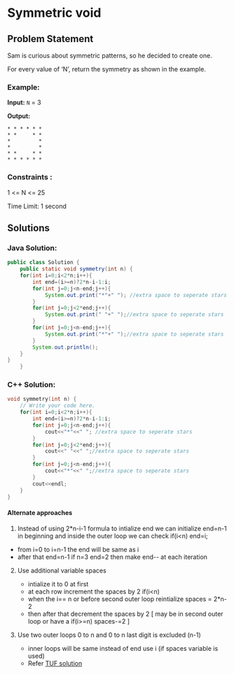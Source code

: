 # Symmetric void

## Problem Statement
Sam is curious about symmetric patterns, so he decided to create one.

For every value of ‘N’, return the symmetry as shown in the example.

### Example:

**Input:** `N` = 3

**Output:** 
```
* * * * * * 
* *     * * 
*         * 
*         * 
* *     * * 
* * * * * * 
```

### Constraints :

1 <= N <= 25

Time Limit: 1 second

## Solutions

### Java Solution:

```java
public class Solution {
    public static void symmetry(int n) {
    for(int i=0;i<2*n;i++){
        int end=(i>=n)?2*n-i-1:i;
        for(int j=0;j<n-end;j++){
            System.out.print("*"+" "); //extra space to seperate stars
        }
        for(int j=0;j<2*end;j++){
            System.out.print(" "+" ");//extra space to seperate stars
        }
        for(int j=0;j<n-end;j++){
            System.out.print("*"+" ");//extra space to seperate stars
        }
        System.out.println();
    }
}
    }


```

###  C++ Solution:

```cpp
void symmetry(int n) {
    // Write your code here.
    for(int i=0;i<2*n;i++){
        int end=(i>=n)?2*n-i-1:i;
        for(int j=0;j<n-end;j++){
            cout<<"*"<<" "; //extra space to seperate stars
        }
        for(int j=0;j<2*end;j++){
            cout<<" "<<" ";//extra space to seperate stars
        }
        for(int j=0;j<n-end;j++){
            cout<<"*"<<" ";//extra space to seperate stars
        }
        cout<<endl;
    }
}
```

#### Alternate approaches
1. Instead of using 2*n-i-1 formula to intialize end we can initialize end=n-1 in beginning and inside the outer loop we can check if(i<n) end=i;
  - from i=0 to i=n-1 the end will be same as i
  - after that end=n-1 if n=3 end=2 then make end-- at each iteration

2. Use additional variable spaces
    - intialize it to 0 at first
    - at each row increment the spaces by 2 if(i<n)
    - when the i== n or before second outer loop reintialize spaces = 2*n-2
    - then after that decrement the spaces by 2 [ may be in second outer loop or have a if(i>=n) spaces-=2 ]

3. Use two outer loops 0 to n and 0 to n last digit is excluded (n-1)
    - inner loops will be same instead of end use i (if spaces variable is used)
    - Refer [TUF solution](https://takeuforward.org/pattern/pattern-19-symmetric-void-pattern/)







